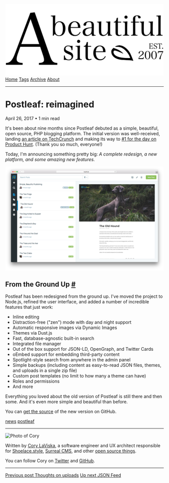 <a href="../../index.html" class="header-link"><img src="../../images/logos/wordmark.svg" alt="A Beautiful Site" class="wordmark" /></a> <a href="../../index.html" class="nav-item">Home</a> <a href="../../tags/index.html" class="nav-item">Tags</a> <a href="../index.html" class="nav-item">Archive</a> <a href="../../about/index.html" class="nav-item">About</a>

---

# Postleaf: reimagined

April 26, 2017 • 1 min read

It's been about nine months since Postleaf debuted as a simple, beautiful, open source, PHP blogging platform. The initial version was well-received, landing [an article on TechCrunch](https://techcrunch.com/2016/08/23/postleaf-is-a-open-source-blogging-platform-for-the-design-conscious/) and making its way to [\#1 for the day on Product Hunt](https://www.producthunt.com/posts/postleaf). (Thank you so much, everyone!)

Today, I'm announcing something pretty big: _A complete redesign, a new platform, and some amazing new features._

![Screenshot of the new Postleaf dashboard](../../images/postleaf-posts.png)

## From the Ground Up <a href="#from-the-ground-up" class="direct-link">#</a>

Postleaf has been redesigned from the ground up. I've moved the project to Node.js, refined the user interface, and added a number of incredible features that just work:

- Inline editing
- Distraction-free ("zen") mode with day and night support
- Automatic responsive images via Dynamic Images
- Themes via Dust.js
- Fast, database-agnostic built-in search
- Integrated file manager
- Out of the box support for JSON-LD, OpenGraph, and Twitter Cards
- oEmbed support for embedding third-party content
- Spotlight-style search from anywhere in the admin panel
- Simple backups (including content as easy-to-read JSON files, themes, and uploads in a single zip file)
- Custom post templates (no limit to how many a theme can have)
- Roles and permissions
- And more

Everything you loved about the old version of Postleaf is still there and then some. And it's even more simple and beautiful than before.

You can [get the source](https://github.com/Postleaf/postleaf/releases) of the new version on GitHub.

<a href="../../tags/news/index.html" class="post-tag">news</a> <a href="../../tags/postleaf/index.html" class="post-tag">postleaf</a>

---

<img src="http://0.gravatar.com/avatar/bf1b3b95fd5b096a3592247c29667b33?s=512" alt="Photo of Cory" class="avatar avatar-small" />

Written by [Cory LaViska](../../index-4.html), a software engineer and UX architect responsible for [Shoelace.style](https://shoelace.style/), [Surreal CMS](https://www.surrealcms.com/), and other [open source things](https://github.com/claviska).

You can follow Cory on [Twitter](https://twitter.com/bgooonz) and [GitHub](https://github.com/claviska).

---

<a href="../thoughts-on-uploads/index.html" class="post-nav-previous"><span class="small">Previous post</span> Thoughts on uploads</a> <a href="../json-feed/index.html" class="post-nav-next"><span class="small">Up next</span> JSON Feed</a>
